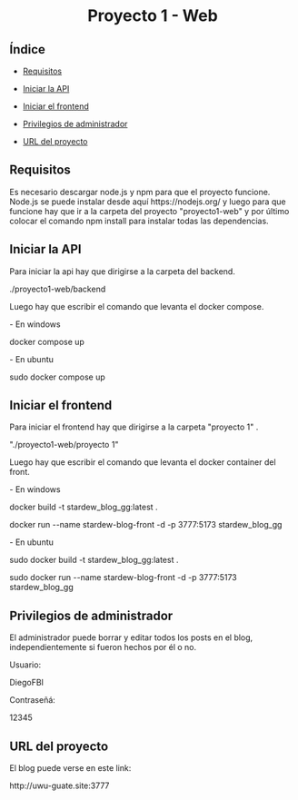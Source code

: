 <h1 align="center"> Proyecto 1 - Web </h1>

## Índice

* [Requisitos](#requisitos)

* [Iniciar la API](#iniciar-la-api)

* [Iniciar el frontend](#iniciar-el-frontend)

* [Privilegios de administrador](#privilegios-de-administrador)

* [URL del proyecto](#url-del-proyecto)

## Requisitos
<p>Es necesario descargar node.js y npm para que el proyecto funcione. Node.js se puede instalar desde aquí https://nodejs.org/ y luego para que funcione hay que ir a la carpeta del proyecto "proyecto1-web" y por último colocar el comando npm install para instalar todas las dependencias.</p>

## Iniciar la API

<p>Para iniciar la api hay que dirigirse a la carpeta del backend.</p>
<p>./proyecto1-web/backend</p>
<p>Luego hay que escribir el comando que levanta el docker compose.</p>
<p>  - En windows</p>
<p>    docker compose up</p>
<p>  - En ubuntu</p>
<p>    sudo docker compose up</p>

## Iniciar el frontend

<p>Para iniciar el frontend hay que dirigirse a la carpeta "proyecto 1" .</p>
<p>"./proyecto1-web/proyecto 1"</p>
<p>Luego hay que escribir el comando que levanta el docker container del front.</p>
<p>  - En windows</p>
<p>    docker build -t stardew_blog_gg:latest .</p>
<p>    docker run --name stardew-blog-front -d -p 3777:5173 stardew_blog_gg</p>
<p>  - En ubuntu</p>
<p>    sudo docker build -t stardew_blog_gg:latest .</p>
<p>    sudo docker run --name stardew-blog-front -d -p 3777:5173 stardew_blog_gg</p>

## Privilegios de administrador

<p>El administrador puede borrar y editar todos los posts en el blog, independientemente si fueron hechos por él o no.</p>
<p>Usuario:</p>
<p>DiegoFBI</p>
<p>Contraseñá:</p>
<p>12345</p>

## URL del proyecto

<p>El blog puede verse en este link:</p>
<p>http://uwu-guate.site:3777</p>
